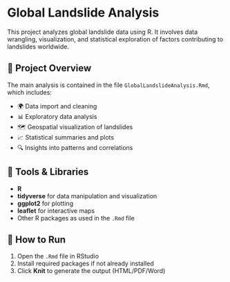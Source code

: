 # Global Landslide Analysis

This project analyzes global landslide data using R. It involves data wrangling, visualization, and statistical exploration of factors contributing to landslides worldwide.

## 📂 Project Overview

The main analysis is contained in the file `GlobalLandslideAnalysis.Rmd`, which includes:

- 🌍 Data import and cleaning
- 📊 Exploratory data analysis
- 🗺️ Geospatial visualization of landslides
- 📈 Statistical summaries and plots
- 🔍 Insights into patterns and correlations

## 🔧 Tools & Libraries

- **R**
- **tidyverse** for data manipulation and visualization
- **ggplot2** for plotting
- **leaflet** for interactive maps
- Other R packages as used in the `.Rmd` file

## 📌 How to Run

1. Open the `.Rmd` file in RStudio
2. Install required packages if not already installed
3. Click **Knit** to generate the output (HTML/PDF/Word)
